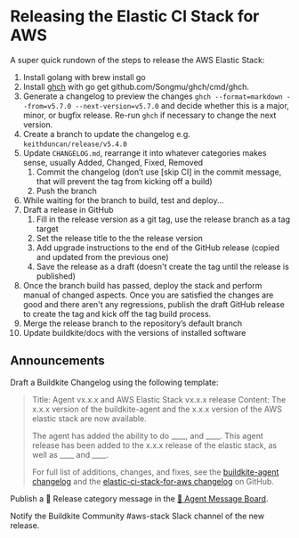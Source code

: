 # Releasing the Elastic CI Stack for AWS

A super quick rundown of the steps to release the AWS Elastic Stack:
1. Install golang with brew install go
1. Install [ghch](https://github.com/buildkite/ghch) with go get github.com/Songmu/ghch/cmd/ghch.
1. Generate a changelog to preview the changes `ghch --format=markdown --from=v5.7.0 --next-version=v5.7.0` and decide whether this is a major, minor, or bugfix
release. Re-run `ghch` if necessary to change the next version.
1. Create a branch to update the changelog e.g. `keithduncan/release/v5.4.0`
1. Update `CHANGELOG.md`, rearrange it into whatever categories makes sense,
usually Added, Changed, Fixed, Removed
	1. Commit the changelog (don’t use [skip CI] in the commit message, that will prevent the tag from kicking off a build)
	1. Push the branch
1. While waiting for the branch to build, test and deploy...
1. Draft a release in GitHub
	1. Fill in the release version as a git tag, use the release branch as a tag target
	1. Set the release title to the the release version
	1. Add upgrade instructions to the end of the GitHub release (copied and updated from the previous one)
	1. Save the release as a draft (doesn't create the tag until the release is published)
1. Once the branch build has passed, deploy the stack and perform manual of
changed aspects. Once you are satisfied the changes are good and there aren't any
regressions, publish the draft GitHub release to create the tag and kick off the tag build process.
1. Merge the release branch to the repository’s default branch
1. Update buildkite/docs with the versions of installed software

## Announcements

Draft a Buildkite Changelog using the following template:

> Title: Agent vx.x.x and AWS Elastic Stack vx.x.x release
> Content:
> The x.x.x version of the buildkite-agent and the x.x.x version of the AWS elastic stack are now available.
>
> The agent has added the ability to do ____, and ____. This agent release has been added to the x.x.x release of the elastic stack, as well as ____ and ____.
>
> For full list of additions, changes, and fixes, see the [buildkite-agent changelog](https://github.com/buildkite/agent/releases/tag/v3.31.0) and the [elastic-ci-stack-for-aws changelog](https://github.com/buildkite/elastic-ci-stack-for-aws/releases/tag/v5.4.0) on GitHub.

Publish a 🚀 Release category message in the [🤖 Agent Message Board](https://3.basecamp.com/3453178/buckets/11763568/message_boards/1730831248).

Notify the Buildkite Community #aws-stack Slack channel of the new release.
